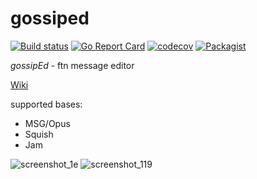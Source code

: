 # gossiped
[![Build status](https://ci.appveyor.com/api/projects/status/b04rcghch4pskvmu/branch/master?svg=true)](https://ci.appveyor.com/project/askovpen/gossiped/branch/master)
[![Go Report Card](https://goreportcard.com/badge/github.com/askovpen/gossiped)](https://goreportcard.com/report/github.com/askovpen/gossiped)
[![codecov](https://codecov.io/gh/askovpen/gossiped/branch/master/graph/badge.svg)](https://codecov.io/gh/askovpen/gossiped)
[![Packagist](https://img.shields.io/packagist/l/doctrine/orm.svg)](https://github.com/askovpen/goated/blob/master/LICENSE.txt)

*gossipEd* - ftn message editor

[Wiki](https://github.com/askovpen/gossiped/wiki)

supported bases:
  - MSG/Opus
  - Squish
  - Jam
  
![screenshot_1e](https://user-images.githubusercontent.com/1572969/44003537-88f4dc98-9e5c-11e8-9fea-7479eebee547.png)
![screenshot_119](https://user-images.githubusercontent.com/1572969/44003539-8b3c6ab6-9e5c-11e8-822e-1d301d6cf9d3.png)
